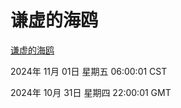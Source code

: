 # 谦虚的海鸥
[谦虚的海鸥](http://219.139.197.74:56308/qxdho/course/base/hotlink/index.php)

2024年 11月 01日 星期五 06:00:01 CST

2024年 10月 31日 星期四 22:00:01 GMT

